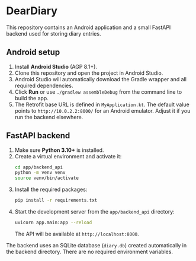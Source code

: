# DearDiary

This repository contains an Android application and a small FastAPI backend used for storing diary entries.

## Android setup

1. Install **Android Studio** (AGP 8.1+).
2. Clone this repository and open the project in Android Studio.
3. Android Studio will automatically download the Gradle wrapper and all required dependencies.
4. Click **Run** or use `./gradlew assembleDebug` from the command line to build the app.
5. The Retrofit base URL is defined in `MyApplication.kt`. The default value points to `http://10.0.2.2:8000/` for an Android emulator. Adjust it if you run the backend elsewhere.

## FastAPI backend

1. Make sure **Python 3.10+** is installed.
2. Create a virtual environment and activate it:
   ```bash
   cd app/backend_api
   python -m venv venv
   source venv/bin/activate
   ```
3. Install the required packages:
   ```bash
   pip install -r requirements.txt
   ```
4. Start the development server from the `app/backend_api` directory:
   ```bash
   uvicorn app.main:app --reload
   ```
   The API will be available at `http://localhost:8000`.

The backend uses an SQLite database (`diary.db`) created automatically in the backend directory. There are no required environment variables.
